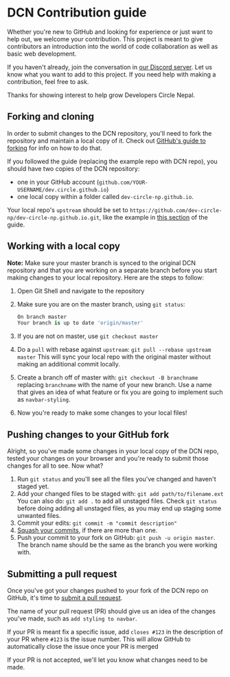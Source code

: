 # DCN Contribution guide

Whether you're new to GitHub and looking for experience or just want to help out, we welcome your contribution. This project is meant to give contributors an introduction into the world of code collaboration as well as basic web development.

If you haven't already, join the conversation in  [our Discord server](https://discord.gg/acVJSXP). Let us know what you want to add to this project. If you need help with making a contribution, feel free to ask.

Thanks for showing interest to help grow Developers Circle Nepal.

## Forking and cloning

In order to submit changes to the DCN repository, you'll need to fork the repository and maintain a local copy of it. Check out [GitHub's guide to forking](https://help.github.com/articles/fork-a-repo/) for info on how to do that.

If you followed the guide (replacing the example repo with DCN repo), you should have two copies of the DCN repository:

- one in your GitHub account (`github.com/YOUR-USERNAME/dev.circle.github.io`)
- one local copy within a folder called `dev-circle-np.github.io`.

Your local repo's `upstream` should be set to `https://github.com/dev-circle-np/dev-circle-np.github.io.git`, like the example in [this section](https://help.github.com/articles/fork-a-repo/#step-3-configure-git-to-sync-your-fork-with-the-original-spoon-knife-repository) of the guide.

## Working with a local copy

**Note:** Make sure your master branch is synced to the original DCN repository and that you are working on a separate branch before you start making changes to your local repository. Here are the steps to follow:

1. Open Git Shell and navigate to the repository
2. Make sure you are on the master branch, using `git status`:

   ```python
   On branch master
   Your branch is up to date 'origin/master'
   ```

3. If you are not on master, use `git checkout master`

4. Do a `pull` with rebase against `upstream`:
   `git pull --rebase upstream master`
   This will sync your local repo with the original master without making an additional commit locally.
5. Create a branch off of master with: `git checkout -B branchname` replacing `branchname` with the name of your new branch. Use a name that gives an idea of what feature or fix you are going to implement such as `navbar-styling`.
6. Now you're ready to make some changes to your local files!

## Pushing changes to your GitHub fork

Alright, so you've made some changes in your local copy of the DCN repo, tested your changes on your browser and you're ready to submit those changes for all to see. Now what?

1. Run `git status` and you'll see all the files you've changed and haven't staged yet.
2. Add your changed files to be staged with: `git add path/to/filename.ext` You can also do: `git add .` to add all unstaged files. Check `git status` before doing adding all unstaged files, as you may end up staging some unwanted files.
3. Commit your edits: `git commit -m "commit description"`
4. [Squash your commits](http://gitready.com/advanced/2009/02/10/squashing-commits-with-rebase.html), if there are more than one.
5. Push your commit to your fork on GitHub: `git push -u origin master`. The branch name should be the same as the branch you were working with.

## Submitting a pull request

Once you've got your changes pushed to your fork of the DCN repo on GitHub, it's time to [submit a pull request](https://help.github.com/articles/creating-a-pull-request/).

The name of your pull request (PR) should give us an idea of the changes you've made, such as `add styling to navbar`.

If your PR is meant fix a specific issue, add `closes #123` in the description of your PR where `#123` is the issue number. This will allow GitHub to automatically close the issue once your PR is merged

If your PR is not accepted, we'll let you know what changes need to be made.
